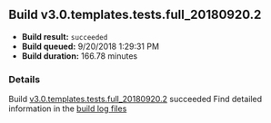 ## Build v3.0.templates.tests.full_20180920.2
- **Build result:** `succeeded`
- **Build queued:** 9/20/2018 1:29:31 PM
- **Build duration:** 166.78 minutes
### Details
Build [v3.0.templates.tests.full_20180920.2](https://winappstudio.visualstudio.com/web/build.aspx?pcguid=a4ef43be-68ce-4195-a619-079b4d9834c2&builduri=vstfs%3a%2f%2f%2fBuild%2fBuild%2f26292) succeeded
Find detailed information in the [build log files](https://uwpctdiags.blob.core.windows.net/buildlogs/v3.0.templates.tests.full_20180920.2_logs.zip)
